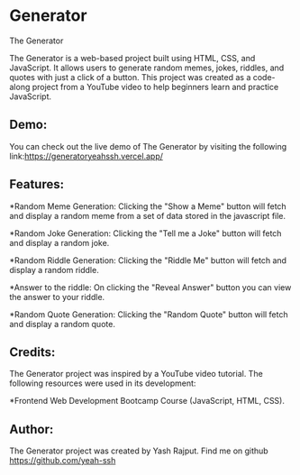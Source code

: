# Generator
The Generator

The Generator is a web-based project built using HTML, CSS, and JavaScript. It allows users to generate random memes, jokes, riddles, and quotes with just a click of a button.
This project was created as a code-along project from a YouTube video to help beginners learn and practice JavaScript.

Demo:
----------------

You can check out the live demo of The Generator by visiting the following link:https://generatoryeahssh.vercel.app/

Features:
-----------------

*Random Meme Generation: Clicking the "Show a Meme" button will fetch and display a random meme from a set of data stored in the javascript file.

*Random Joke Generation: Clicking the "Tell me a Joke" button will fetch and display a random joke.

*Random Riddle Generation: Clicking the "Riddle Me" button will fetch and display a random riddle.

*Answer to the riddle: On clicking the "Reveal Answer" button you can view the answer to your riddle.

*Random Quote Generation: Clicking the "Random Quote" button will fetch and display a random quote.

Credits:
-----------------

The Generator project was inspired by a YouTube video tutorial. The following resources were used in its development:

*Frontend Web Development Bootcamp Course (JavaScript, HTML, CSS).

Author:
-----------------

The Generator project was created by Yash Rajput. Find me on github https://github.com/yeah-ssh
